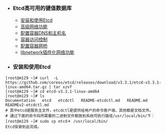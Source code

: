 + ### Etcd高可用的键值数据库
    + [安装和使用Etcd](#安装和使用Etcd)
    + [高级网络功能](#高级网络功能)
    + [配置容器DNS和主机名](#配置容器DNS和主机名)
    + [容器访问控制](#容器访问控制)
	+ [配置容器网桥](#配置容器网桥)
	+ [libnetwork插件化网络功能](#libnetwork插件化网络功能)
+ ### 安装和使用Etcd
```
[root@m129 ~]# curl  -L  https://github.com/coreos/etcd/releases/download/v3.3.1/etcd-v3.3.1-linux-amd64.tar.gz | tar xzvf
[root@m129 ~]# cd etcd-v3.3.1-linux-amd64
[root@m129 ~]# ls        
Documentation   etcd   etcdctl   README-etcdctl.md   README.md   READMEv2-etcdctl.md
# 其中etcd是服务主文件，etcdctl是提供给用户的命令客户端，其他都是文档文件。
# 通过下面的命令将所需要的二进制文件都放到系统可执行路径/usr/local/bin/下：
[root@m129 ~]# sudo cp etcd＊ /usr/local/bin/
Etcd安装到此完成。
```